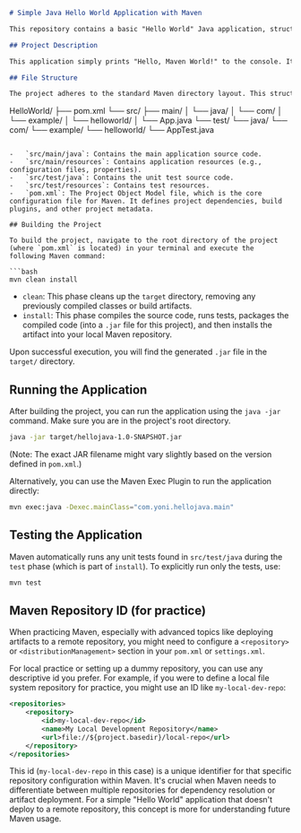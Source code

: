 ```markdown
# Simple Java Hello World Application with Maven

This repository contains a basic "Hello World" Java application, structured as a Maven project. It's designed to be a straightforward example for anyone looking to understand or practice fundamental Maven concepts, including project structure, building, and testing.

## Project Description

This application simply prints "Hello, Maven World!" to the console. It serves as a minimal working example to demonstrate how to set up, build, and run a Java project using Apache Maven.

## File Structure

The project adheres to the standard Maven directory layout. This structure helps Maven understand where to find source code, resources, and tests.

```
HelloWorld/
├── pom.xml
└── src/
    ├── main/
    │   └── java/
    │       └── com/
    │           └── example/
    │               └── helloworld/
    │                   └── App.java
    └── test/
        └── java/
            └── com/
                └── example/
                    └── helloworld/
                        └── AppTest.java
```

-   `src/main/java`: Contains the main application source code.
-   `src/main/resources`: Contains application resources (e.g., configuration files, properties).
-   `src/test/java`: Contains the unit test source code.
-   `src/test/resources`: Contains test resources.
-   `pom.xml`: The Project Object Model file, which is the core configuration file for Maven. It defines project dependencies, build plugins, and other project metadata.

## Building the Project

To build the project, navigate to the root directory of the project (where `pom.xml` is located) in your terminal and execute the following Maven command:

```bash
mvn clean install
```

-   `clean`: This phase cleans up the `target` directory, removing any previously compiled classes or build artifacts.
-   `install`: This phase compiles the source code, runs tests, packages the compiled code (into a `.jar` file for this project), and then installs the artifact into your local Maven repository.

Upon successful execution, you will find the generated `.jar` file in the `target/` directory.

## Running the Application

After building the project, you can run the application using the `java -jar` command. Make sure you are in the project's root directory.

```bash
java -jar target/hellojava-1.0-SNAPSHOT.jar
```

(Note: The exact JAR filename might vary slightly based on the version defined in `pom.xml`.)

Alternatively, you can use the Maven Exec Plugin to run the application directly:

```bash
mvn exec:java -Dexec.mainClass="com.yoni.hellojava.main"
```

## Testing the Application

Maven automatically runs any unit tests found in `src/test/java` during the `test` phase (which is part of `install`). To explicitly run only the tests, use:

```bash
mvn test
```

## Maven Repository ID (for practice)

When practicing Maven, especially with advanced topics like deploying artifacts to a remote repository, you might need to configure a `<repository>` or `<distributionManagement>` section in your `pom.xml` or `settings.xml`.

For local practice or setting up a dummy repository, you can use any descriptive id you prefer. For example, if you were to define a local file system repository for practice, you might use an ID like `my-local-dev-repo`:

```xml
<repositories>
    <repository>
        <id>my-local-dev-repo</id>
        <name>My Local Development Repository</name>
        <url>file://${project.basedir}/local-repo</url>
    </repository>
</repositories>
```

This id (`my-local-dev-repo` in this case) is a unique identifier for that specific repository configuration within Maven. It's crucial when Maven needs to differentiate between multiple repositories for dependency resolution or artifact deployment. For a simple "Hello World" application that doesn't deploy to a remote repository, this concept is more for understanding future Maven usage.
```
